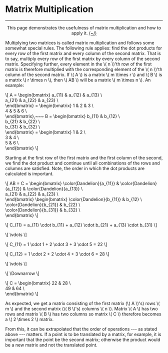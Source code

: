 # Matrix Multiplication

---

<center>
<p>This page demonstrates the usefulness of matrix multiplication and how to apply it. <a href="../../../Home.html">(~/)</a></p>
</center>

Multiplying two matrices is called matrix multiplication and follows some somewhat special rules. The following rule applies: find the dot products for every row of the first matrix and every column of the second matrix. That is to say, multiply every row of the first matrix by every column of the second matrix. Specifying further, every element in the \\( n \\)'th row of the first matrix is therefore multiplied with the corresponding element of the \\( n \\)'th column of the second matrix. If \\( A \\) is a matrix \\( m \times r \\) and \\( B \\) is a matrix \\( r \times n \\), then \\( AB \\) will be a matrix \\( m \times n \\). An example:

\\[
A =
\begin{bmatrix}
a\_{11} & a\_{12} & a\_{13} \\\
a\_{21} & a\_{22} & a\_{23} \\\
\end{bmatrix} =
\begin{bmatrix}
1 & 2 & 3 \\\
4 & 5 & 6 \\\
\end{bmatrix},~~~
B =
\begin{bmatrix}
b\_{11} & b\_{12} \\\
b\_{21} & b\_{22} \\\
b\_{31} & b\_{32} \\\
\end{bmatrix} =
\begin{bmatrix}
1 & 2 \\\
3 & 4 \\\
5 & 6 \\\
\end{bmatrix}
\\]

Starting at the first row of the first matrix and the first column of the second, we find the dot product and continue until all combinations of the rows and columns are satisfied. Note, the order in which the dot products are calculated is important.

\\[
AB = C =
\begin{bmatrix}
\color{Dandelion}{a\_{11}} & \color{Dandelion}{a\_{12}} & \color{Dandelion}{a\_{13}} \\\
a\_{21} & a\_{22} & a\_{23} \\\
\end{bmatrix} 
\begin{bmatrix}
\color{Dandelion}{b\_{11}} & b\_{12} \\\
\color{Dandelion}{b\_{21}} & b\_{22} \\\
\color{Dandelion}{b\_{31}} & b\_{32} \\\
\end{bmatrix}
\\]

\\[
C\_{11} = 
a\_{11} \cdot b\_{11} + a\_{12} \cdot b\_{21} + a\_{13} \cdot b\_{31}
\\]

\\[ \vdots \\]

\\[
C\_{11} = 
1 \cdot 1 + 2 \cdot 3 + 3 \cdot 5 = 22
\\]

\\[
C\_{12} = 
1 \cdot 2 + 2 \cdot 4 + 3 \cdot 6 = 28
\\]

\\[ \vdots \\]

\\[ \Downarrow \\]

\\[
C =
\begin{bmatrix}
22 & 28 \\\
49 & 64 \\\
\end{bmatrix}
\\]

As expected, we get a matrix consisting of the first matrix (\\( A \\)'s) rows \\( m \\) and the second matrix (\\( B \\)'s) columns \\( n \\). Matrix \\( A \\) has two rows and matrix \\( B \\) has two columns so matrix \\( C \\) therefore becomes a \\( 2 \times 2 \\) matrix.

From this, it can be extrapolated that the order of operations --- as stated above --- matters. If a point is to be translated by a matrix, for example, it is important that the point be the second matrix; otherwise the product would be a new matrix and not the translated point.



